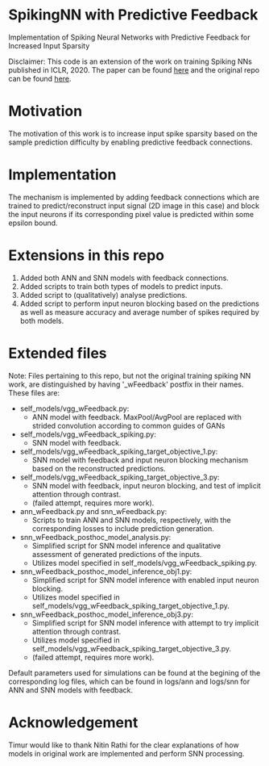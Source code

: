 # SpikingNN with Predictive Feedback
Implementation of Spiking Neural Networks with Predictive Feedback for Increased Input Sparsity

Disclaimer: This code is an extension of the work on training Spiking NNs published in ICLR, 2020. The paper can be found [here](https://openreview.net/forum?id=B1xSperKvH) and the original repo can be found [here](https://github.com/nitin-rathi/hybrid-snn-conversion).

# Motivation
The motivation of this work is to increase input spike sparsity based on the sample prediction difficulty by enabling predictive feedback connections.

# Implementation
The mechanism is implemented by adding feedback connections which are trained to predict/reconstruct input signal (2D image in this case) and block the input neurons if its corresponding pixel value is predicted within some epsilon bound.

# Extensions in this repo
1. Added both ANN and SNN models with feedback connections.
2. Added scripts to train both types of models to predict inputs.
3. Added script to (qualitatively) analyse predictions.
4. Added script to perform input neuron blocking based on the predictions as well as measure accuracy and average number of spikes required by both models.

# Extended files
Note: Files pertaining to this repo, but not the original training spiking NN work, are distinguished by having '\_wFeedback' postfix in their names.
These files are:
* self_models/vgg_wFeedback.py:
  * ANN model with feedback. MaxPool/AvgPool are replaced with strided convolution according to common guides of GANs
* self_models/vgg_wFeedback_spiking.py:
  * SNN model with feedback.
* self_models/vgg_wFeedback_spiking_target_objective_1.py:
  * SNN model with feedback and input neuron blocking mechanism based on the reconstructed predictions.
* self_models/vgg_wFeedback_spiking_target_objective_3.py:
  * SNN model with feedback, input neuron blocking, and test of implicit attention through contrast. 
  * (failed attempt, requires more work).
* ann_wFeedback.py and snn_wFeedback.py:
  * Scripts to train ANN and SNN models, respectively, with the corresponding losses to include prediction generation.
* snn_wFeedback_posthoc_model_analysis.py:
  * Simplified script for SNN model inference and qualitative assessment of generated predictions of the inputs.
  * Utilizes model specified in self_models/vgg_wFeedback_spiking.py.
* snn_wFeedback_posthoc_model_inference_obj1.py:
  * Simplified script for SNN model inference with enabled input neuron blocking. 
  * Utilizes model specified in self_models/vgg_wFeedback_spiking_target_objective_1.py.
* snn_wFeedback_posthoc_model_inference_obj3.py:
  * Simplified script for SNN model inference with attempt to try implicit attention through contrast.
  * Utilizes model specified in self_models/vgg_wFeedback_spiking_target_objective_3.py.
  * (failed attempt, requires more work).

Default parameters used for simulations can be found at the begining of the corresponding log files, which can be found in logs/ann and logs/snn for ANN and SNN models with feedback.

# Acknowledgement
Timur would like to thank Nitin Rathi for the clear explanations of how models in original work are implemented and perform SNN processing.
